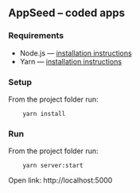 ## AppSeed – coded apps

### Requirements

- Node.js — [installation instructions](https://nodejs.org/en/download/)
- Yarn — [installation instructions](https://yarnpkg.com/lang/en/docs/install/)

### Setup

From the project folder run:

```
	yarn install
```

### Run

From the project folder run:

```
	yarn server:start
```

Open link: http://localhost:5000
